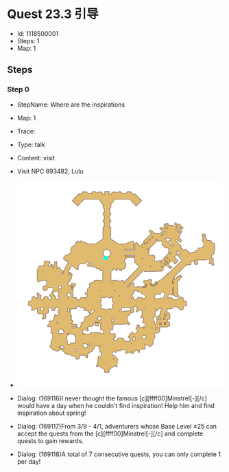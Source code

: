 # Quest 23.3 引导

- Id: 1118500001
- Steps: 1
- Map: 1

## Steps

### Step 0
- StepName:  Where are the inspirations
- Map:  1
- Trace:  
- Type:  talk
- Content:  visit
- Visit NPC 893482, Lulu

- ![images/1118500001_0.png](images/1118500001_0.png)
- Dialog: (169116)I never thought the famous [c][ffff00]Minstrel[-][/c] would have a day when he couldn't find inspiration! Help him and find inspiration about spring!
- Dialog: (169117)From 3/9 - 4/1, adventurers whose Base Level ≥25 can accept the quests from the [c][ffff00]Minstrel[-][/c] and complete quests to gain rewards.
- Dialog: (169118)A total of 7 consecutive quests, you can only complete 1 per day!


